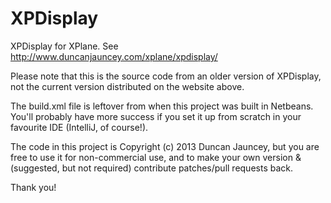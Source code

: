 XPDisplay
=========

XPDisplay for XPlane.  See http://www.duncanjauncey.com/xplane/xpdisplay/

Please note that this is the source code from an older version of XPDisplay, not the current version distributed on the website above.

The build.xml file is leftover from when this project was built in Netbeans.  You'll probably have more success if you set it up from scratch in your favourite IDE (IntelliJ, of course!).

The code in this project is Copyright (c) 2013 Duncan Jauncey, but you are free to use it for non-commercial use, and to make your own version & (suggested, but not required) contribute patches/pull requests back.

Thank you!
